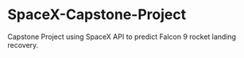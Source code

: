 # SpaceX-Capstone-Project
Capstone Project using SpaceX API to predict Falcon 9 rocket landing recovery.
